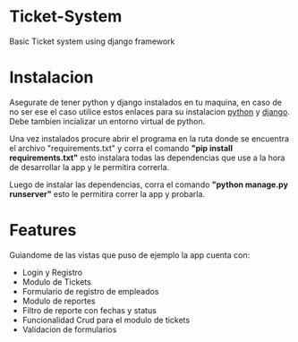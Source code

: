 # Ticket-System
Basic Ticket system using django framework

# Instalacion

Asegurate de tener python y django instalados en tu maquina, en caso de no ser ese el caso utilice estos enlaces para su instalacion [python](https://www.python.org/downloads/) y [django](https://www.djangoproject.com/start/). Debe tambien incializar un entorno virtual de python.

Una vez instalados procure abrir el programa en la ruta donde se encuentra el archivo "requirements.txt" y corra el comando **"pip install requirements.txt"** esto instalara todas las dependencias que use a la hora de desarrollar la app y le permitira correrla.

Luego de instalar las dependencias, corra el comando **"python manage.py runserver"** esto le permitira correr la app y probarla.

# Features

Guiandome de las vistas que puso de ejemplo la app cuenta con:

- Login y Registro
- Modulo de Tickets
- Formulario de registro de empleados
- Modulo de reportes
- Filtro de reporte con fechas y status
- Funcionalidad Crud para el modulo de tickets
- Validacion de formularios 

